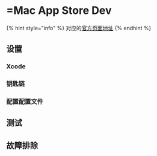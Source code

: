 # =Mac App Store Dev

{% hint style="info" %}
对应的[官方页面地址](https://contributing.bitwarden.com/getting-started/clients/desktop/mac/)
{% endhint %}

## 设置 <a href="#setup" id="setup"></a>

### Xcode

### 钥匙链 <a href="#keychain" id="keychain"></a>

### 配置配置文件 <a href="#provisioning-profile" id="provisioning-profile"></a>

## 测试 <a href="#testing" id="testing"></a>

## 故障排除 <a href="#troubleshoot" id="troubleshoot"></a>
